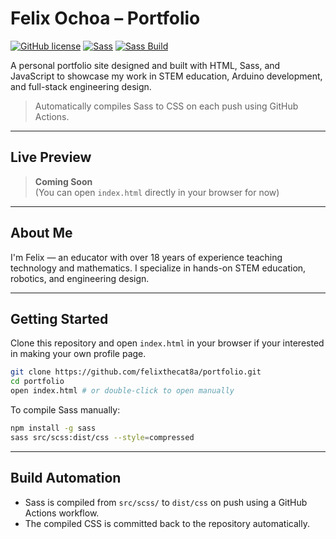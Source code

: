 # Felix Ochoa – Portfolio

[![GitHub license](https://img.shields.io/github/license/felixthecat8a/portfolio?color=green)](LICENSE)
[![Sass](https://img.shields.io/badge/styled_with-Sass-cc6699?logo=sass&logoColor=white)](https://sass-lang.com/)
[![Sass Build](https://github.com/felixthecat8a/portfolio/actions/workflows/build-sass.yml/badge.svg)](https://github.com/felixthecat8a/portfolio/actions/workflows/build-sass.yml)

A personal portfolio site designed and built with HTML, Sass, and JavaScript to showcase my work in STEM education, Arduino development, and full-stack engineering design.

> Automatically compiles Sass to CSS on each push using GitHub Actions.

---

## Live Preview

> **Coming Soon**  
> (You can open `index.html` directly in your browser for now)

---

## About Me

I'm Felix — an educator with over 18 years of experience teaching technology and mathematics. I specialize in hands-on STEM education, robotics, and engineering design.

---

## Getting Started

Clone this repository and open `index.html` in your browser if your interested in making your own profile page.

```bash
git clone https://github.com/felixthecat8a/portfolio.git
cd portfolio
open index.html # or double-click to open manually
```

To compile Sass manually:

```bash
npm install -g sass
sass src/scss:dist/css --style=compressed
```

---

## Build Automation

- Sass is compiled from `src/scss/` to `dist/css` on push using a GitHub Actions workflow.
- The compiled CSS is committed back to the repository automatically.
